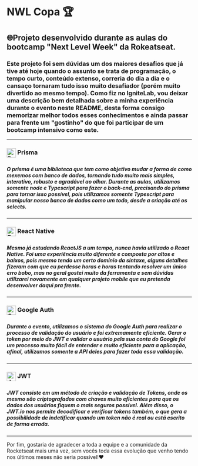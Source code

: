 <img src="https://cdn-icons-png.flaticon.com/512/206/206597.png" height="10" width="15"><h1>NWL Copa 🏆</h1>
<h2>🌐Projeto desenvolvido durante as aulas do bootcamp "Next Level Week" da Rokeatseat.</h2>

<h3>Este projeto foi sem dúvidas um dos maiores desafios que já tive até hoje quando o assunto se trata de programação, o tempo curto, conteúdo extenso, correria do dia a dia e o cansaço tornaram tudo isso muito desafiador (porém muito divertido ao mesmo tempo). Como fiz no IgniteLab, vou deixar uma descrição bem detalhada sobre a minha experiência durante o evento neste README, desta forma consigo memorizar melhor todos esses conhecimentos e ainda passar para frente um "gostinho" do que foi participar de um bootcamp intensivo como este.</h3>

<hr>
<div><h3><img align="center" height="25" width="25" alt="Prisma" src="https://symbols.getvecta.com/stencil_261/35_prisma.3acb052337.svg"> Prisma<h3> <h5>O prisma é uma biblioteca que tem como objetivo mudar a forma de como mexemos com banco de dados, tornando tudo muito mais simples, interativo, robusto e agradável ao olhar. Durante as aulas, utilizamos somente node e Typescript para fazer o back-end, precisando do prisma para tornar isso possível, pois utilizamos somente Typescript para manipular nosso banco de dados como um todo, desde a criação até os selects.</h5></div>
<hr>
<div><h3><img align="center" height="25" width="25" alt="React Native" src="https://cdn4.iconfinder.com/data/icons/logos-brands-5/24/react-512.png"> React Native<h3> <h5>Mesmo já estudando ReactJS a um tempo, nunca havia utilizado o React Native. Foi uma experiência muito diferente e composta por altos e baixos, pois mesmo tendo um certo domínio da sintaxe, alguns detalhes fizeram com que eu perdesse horas e horas tentando resolver um único erro bobo, mas no geral gostei muito da ferramenta e sem dúvidas utilizarei novamente em qualquer projeto mobile que eu pretenda desenvolver daqui pra frente.</h5></div>
<hr>
<div><h3><img align="center" height="25" width="25" alt="Google Auth" src="https://cdn-icons-png.flaticon.com/512/281/281764.png"> Google Auth<h3> <h5>Durante o evento, utilizamos o sistema do Google Auth para realizar o processo de validação do usuário e foi extremamente eficiente. Gerar o token por meio do JWT e validar o usuário pela sua conta do Google foi um processo muito fácil de entender e muito eficiente para a aplicação, afinal, utilizamos somente a API deles para fazer toda essa validação. </h5></div>
<hr>
<div><h3><img align="center" height="25" width="25" alt="JWT" src="https://jwt.io/img/pic_logo.svg"> JWT<h3> <h5> JWT consiste em um método de criação e validação de Tokens, onde os mesmo são criptografados com chaves muito eficientes para que os dados dos usuários fiquem o mais seguros possível. Além disso, o JWT.io nos permite decodificar e verificar tokens também, o que gera a possibilidade de indetificar quando um token não é real ou está escrito de forma errada. </h5></div>
<hr>
  
Por fim, gostaria de agradecer a toda a equipe e a comunidade da Rocketseat mais uma vez, sem vocês toda essa evolução que venho tendo nos últimos meses não seria possível!❤️
